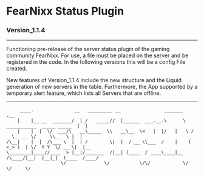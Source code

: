 # __FearNixx Status Plugin__

### Version_1.1.4

--------------------------------------------------------------------------------

Functioning pre-release of the server status plugin of the gaming community
FearNixx. For use, a file must be placed on the server and
be registered in the code. In the following versions this will be a config
File created.

New features of Version_1.1.4 include the new structure and the
Liquid generation of new servers in the table. Furthermore, the
App supported by a temporary alert feature, which lists all
Servers that are offline.

--------------------------------------------------------------------------------

         ____.               __   _________ __                _______                              .__
        |    |__ __  _______/  |_/   _____//  |______  ___.__.\      \   ___________  _____ _____  |  |
        |    |  |  \/  ___/\   __\_____  \\   __\__  \<   |  |/   |   \ /  _ \_  __ \/     \\__  \ |  |
    /\__|    |  |  /\___ \  |  | /        \|  |  / __ \\___  /    |    (  <_> )  | \/  Y Y  \/ __ \|  |__
    \________|____//____  > |__|/_______  /|__| (____  / ____\____|__  /\____/|__|  |__|_|  (____  /____/
                        \/              \/           \/\/            \/                   \/     \/